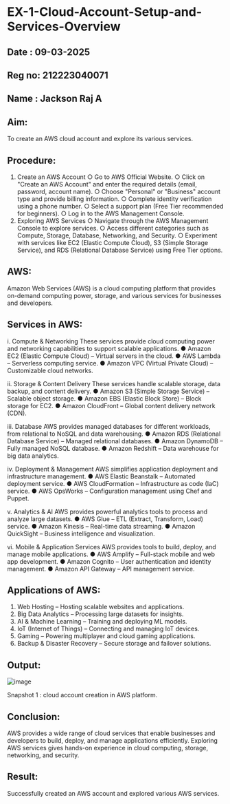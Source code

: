# EX-1-Cloud-Account-Setup-and-Services-Overview
## Date : 09-03-2025
## Reg no: 212223040071 
## Name : Jackson Raj A
## Aim:
To create an AWS cloud account and explore its various services.

## Procedure:
1. Create an AWS Account
  ○ Go to AWS Official Website.
   ○ Click on "Create an AWS Account" and enter the required details (email, password, account name).
  ○ Choose "Personal" or "Business" account type and provide billing information.
  ○ Complete identity verification using a phone number.
   ○ Select a support plan (Free Tier recommended for beginners).
  ○ Log in to the AWS Management Console.
2. Exploring AWS Services
  ○ Navigate through the AWS Management Console to explore services.
  ○ Access different categories such as Compute, Storage, Database, Networking, and Security.
  ○ Experiment with services like EC2 (Elastic Compute Cloud), S3 (Simple Storage Service), and RDS (Relational Database Service) using Free Tier options.

## AWS:
Amazon Web Services (AWS) is a cloud computing platform that provides on-demand computing power, storage, and various services for businesses and developers.

## Services in AWS:

i. Compute & Networking
These services provide cloud computing power and networking capabilities to support scalable applications.
● Amazon EC2 (Elastic Compute Cloud) – Virtual servers in the cloud.
● AWS Lambda – Serverless computing service.
● Amazon VPC (Virtual Private Cloud) – Customizable cloud networks.

ii. Storage & Content Delivery
These services handle scalable storage, data backup, and content delivery.
● Amazon S3 (Simple Storage Service) – Scalable object storage. 
● Amazon EBS (Elastic Block Store) – Block storage for EC2.
● Amazon CloudFront – Global content delivery network (CDN).

iii. Database
AWS provides managed databases for different workloads, from relational to NoSQL and data
warehousing.
● Amazon RDS (Relational Database Service) – Managed relational databases.
● Amazon DynamoDB – Fully managed NoSQL database.
● Amazon Redshift – Data warehouse for big data analytics.

iv. Deployment & Management
AWS simplifies application deployment and infrastructure management.
● AWS Elastic Beanstalk – Automated deployment service.
● AWS CloudFormation – Infrastructure as code (IaC) service.
● AWS OpsWorks – Configuration management using Chef and Puppet.

v. Analytics & AI
AWS provides powerful analytics tools to process and analyze large datasets.
● AWS Glue – ETL (Extract, Transform, Load) service.
● Amazon Kinesis – Real-time data streaming.
● Amazon QuickSight – Business intelligence and visualization.

vi. Mobile & Application Services
AWS provides tools to build, deploy, and manage mobile applications.
● AWS Amplify – Full-stack mobile and web app development.
● Amazon Cognito – User authentication and identity management.
● Amazon API Gateway – API management service.

## Applications of AWS:
1. Web Hosting – Hosting scalable websites and applications.
2. Big Data Analytics – Processing large datasets for insights.
3. AI & Machine Learning – Training and deploying ML models.
4. IoT (Internet of Things) – Connecting and managing IoT devices.
5. Gaming – Powering multiplayer and cloud gaming applications.
6. Backup & Disaster Recovery – Secure storage and failover solutions.
   
## Output:

![image](https://github.com/user-attachments/assets/7dd26bfa-bffd-4828-bd30-6fb67f1f618a)

Snapshot 1 : cloud account creation in AWS platform.
## Conclusion:
AWS provides a wide range of cloud services that enable businesses and developers to build, deploy, and manage applications efficiently. Exploring AWS services gives hands-on experience in cloud computing, storage, networking, and security.

## Result:
Successfully created an AWS account and explored various AWS services. 
